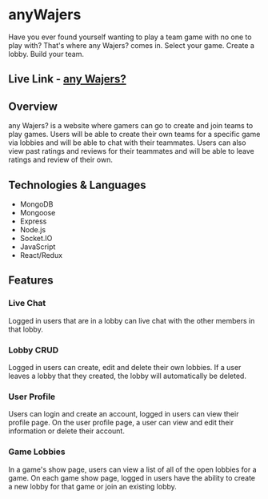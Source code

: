 # anyWajers

Have you ever found yourself wanting to play a team game with no one to play with? That's where any Wajers? comes in.
Select your game. Create a lobby. Build your team.

## Live Link - [any Wajers?](https://anywajers.herokuapp.com/#/)

## Overview

any Wajers? is a website where gamers can go to create and join teams to play games. Users will be able to create their own teams for a specific game via lobbies and will be able to chat with their teammates. Users can also view past ratings and reviews for their teammates and will be able to leave ratings and review of their own.

## Technologies & Languages
+ MongoDB
+ Mongoose
+ Express
+ Node.js
+ Socket.IO
+ JavaScript
+ React/Redux

## Features 

### Live Chat

Logged in users that are in a lobby can live chat with the other members in that lobby.

### Lobby CRUD

Logged in users can create, edit and delete their own lobbies. If a user leaves a lobby that they created, the lobby will automatically be deleted.

### User Profile

Users can login and create an account, logged in users can view their profile page. On the user profile page, a user can view and edit their information or delete their account.

### Game Lobbies

In a game's show page, users can view a list of all of the open lobbies for a game. On each game show page, logged in users have the ability to create a new lobby for that game or join an existing lobby. 
